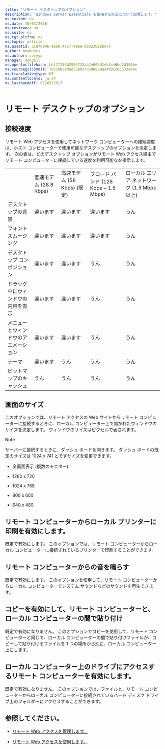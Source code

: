 ```yaml
---
title: "リモート デスクトップのオプション"
description: "Windows Server Essentials を使用する方法について説明します。"
ms.custom: na
ms.date: 10/03/2016
ms.reviewer: na
ms.suite: na
ms.tgt_pltfrm: na
ms.topic: article
ms.assetid: 51076946-ea9b-4ac7-9a6e-d6023816b97d
author: nnamuhcs
ms.author: coreyp
manager: dongill
ms.openlocfilehash: bbf7f258b2904732ab2e605d1eb3ea6bd2d306be
ms.sourcegitcommit: 70c1b6cedad55b9c7d2068c9aa4891c6c533ee4c
ms.translationtype: MT
ms.contentlocale: ja-JP
ms.lasthandoff: 07/03/2017
---
```

# <a name="remote-desktop-options"></a>リモート デスクトップのオプション
 
  
## <a name="connection-speed"></a>接続速度  
 リモート Web アクセスを使用してネットワーク コンピューターへの接続速度は、ホスト コンピューターで使用可能なデスクトップのオプションを決定します。 次の表は、どのデスクトップ オプションがリモート Web アクセス経由でリモート コンピューターに接続している速度を利用可能なを指示します。  
  
||||||  
|-|-|-|-|-|  
||低速モデム (28.8 Kbps)|高速モデム (56 Kbps) (既定)|ブロード バンド (128 Kbps ~ 1.5 Mbps)|ローカル エリア ネットワーク (1.5 Mbps 以上)|  
|デスクトップの背景|違います|違います|違います|うん|  
|フォント スムージング|違います|違います|違います|うん|  
|デスクトップ コンポジション|違います|違います|うん|うん|  
|ドラッグ中にウィンドウの内容を表示|違います|違います|うん|うん|  
|メニューとウィンドウのアニメーション|違います|違います|うん|うん|  
|テーマ|違います|うん|うん|うん|  
|ビットマップのキャッシュ|うん|うん|うん|うん|  
  
## <a name="screen-size"></a>画面のサイズ  
 このオプションでは、リモート アクセスの Web サイトからリモート コンピューターに接続するときに、ローカル コンピューター上で開かれたウィンドウのサイズを決定します。 ウィンドウのサイズはピクセルで表されます。  
  
> [!NOTE]
>  サーバーに接続するときに、ダッシュ ボードを開きます。 ダッシュ ボードの既定のサイズは 1024 x 741 とですサイズを変更できます。  
  
-   全画面表示 (複数のモニター)  
  
-   1280 x 720  
  
-   1024 x 768  
  
-   800 x 600  
  
-   640 x 480  
  
## <a name="enable-the-remote-computer-to-print-to-my-local-printer"></a>リモート コンピューターからローカル プリンターに印刷を有効にします。  
 既定で有効にします。 このオプションでは、リモート コンピューターからローカル コンピューターに接続されているプリンターで印刷することができます。  
  
## <a name="play-sounds-from-the-remote-computer"></a>リモート コンピューターからの音を鳴らす  
 既定で有効にします。 このオプションを使用して、リモート コンピューターからローカル コンピューターでシステム サウンドなどのサウンドを再生できます。  
  
## <a name="enable-copy-and-paste-between-the-remote-computer-and-the-local-computer"></a>コピーを有効にして、リモート コンピューターと、ローカル コンピューターの間で貼り付け  
 既定で有効になりません。 このオプションでコピーを使用して、リモート コンピューターと同じで、ローカル コンピューターの間で貼り付けファイルが、コピーして貼り付けるファイルを 1 つの場所から別に、ローカル コンピューター上にします。  
  
## <a name="enable-the-remote-computer-to-access-drives-on-my-local-computer"></a>ローカル コンピューター上のドライブにアクセスするリモート コンピューターを有効にします。  
 既定で有効になりません。 このオプションでは、ファイルと、リモート コンピューターからローカル コンピューターに接続されているハード ディスク ドライブ上のフォルダーにアクセスすることができます。  
  
## <a name="see-also"></a>参照してください。  
  
-   [リモート Web アクセスを管理します。](../manage/Manage-Remote-Web-Access-in-Windows-Server-Essentials.md)  
  
-   [リモート Web アクセスを使用します。](../use/Use-Remote-Web-Access-in-Windows-Server-Essentials.md)
